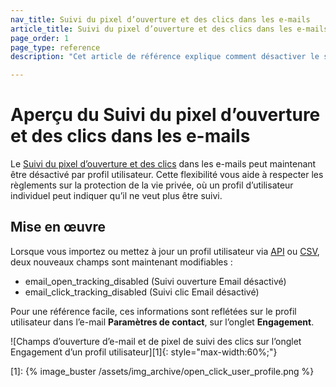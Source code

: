 ```yaml
---
nav_title: Suivi du pixel d’ouverture et des clics dans les e-mails
article_title: Suivi du pixel d’ouverture et des clics dans les e-mails
page_order: 1
page_type: reference
description: "Cet article de référence explique comment désactiver le suivi du pixel d’ouverture et des clics dans les e-mails."

---
```


# Aperçu du Suivi du pixel d’ouverture et des clics dans les e-mails

Le [Suivi du pixel d’ouverture et des clics][open_tracking] dans les e-mails peut maintenant être désactivé par profil utilisateur. Cette flexibilité vous aide à respecter les règlements sur la protection de la vie privée, où un profil d’utilisateur individuel peut indiquer qu’il ne veut plus être suivi.

## Mise en œuvre

Lorsque vous importez ou mettez à jour un profil utilisateur via [API][api_doc] ou [CSV][csv_doc], deux nouveaux champs sont maintenant modifiables :

- email_open_tracking_disabled (Suivi ouverture Email désactivé)
- email_click_tracking_disabled (Suivi clic Email désactivé)

Pour une référence facile, ces informations sont reflétées sur le profil utilisateur dans l’e-mail **Paramètres de contact**, sur l’onglet **Engagement**.

![Champs d’ouverture d’e-mail et de pixel de suivi des clics sur l’onglet Engagement d’un profil utilisateur][1]{: style="max-width:60%;"}

[open_tracking]: {{site.baseurl}}/user_guide/administrative/app_settings/manage_app_group/email_settings/#email-open-tracking-pixel
[api_doc]: {{site.baseurl}}/api/objects_filters/user_attributes_object/#braze-user-profile-fields
[csv_doc]: {{site.baseurl}}/user_guide/data_and_analytics/user_data_collection/user_import/#standard-user-data-column-headers
[1]: {% image_buster /assets/img_archive/open_click_user_profile.png %}
